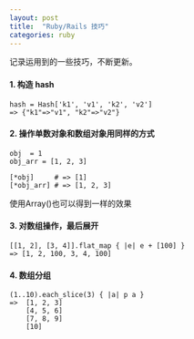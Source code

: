 ```yaml
---
layout: post
title:  "Ruby/Rails 技巧"
categories: ruby
---
```


记录运用到的一些技巧，不断更新。

#### 1. 构造 hash

```
hash = Hash['k1', 'v1', 'k2', 'v2']
=> {"k1"=>"v1", "k2"=>"v2"}
```

#### 2. 操作单数对象和数组对象用同样的方式

```
obj  = 1
obj_arr = [1, 2, 3]

[*obj]     # => [1]
[*obj_arr] # => [1, 2, 3]

```

使用Array()也可以得到一样的效果

#### 3. 对数组操作，最后展开

```
[[1, 2], [3, 4]].flat_map { |e| e + [100] }
=> [1, 2, 100, 3, 4, 100]
```

#### 4. 数组分组

```
(1..10).each_slice(3) { |a| p a }
=>  [1, 2, 3]
    [4, 5, 6]
    [7, 8, 9]
    [10]
```

